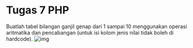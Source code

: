 # Tugas 7 PHP

 Buatlah tabel bilangan ganjil genap dari 1 sampai 10 menggunakan operasi aritmatika dan pencabangan (untuk isi kolom jenis nilai tidak boleh di hardcode).
![img](https://lh6.googleusercontent.com/5uScuydc8eynasv31FccBghj14mTeBP-5UeORkogVr_9y9GXpiUXzpEc2uweBflgl9iUoZJ83Zy-bbKYZxWNR4hJXHyDQEVdXXsf2H-ICwR-JytTn6qpZXvtqgzGwfplQ5BOnzFf)
